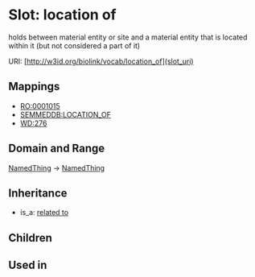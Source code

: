 # Slot: location of


holds between material entity or site and a material entity that is located within it (but not considered a part of it)

URI: [http://w3id.org/biolink/vocab/location_of](slot_uri)
## Mappings

 * [RO:0001015](http://purl.obolibrary.org/obo/RO_0001015)
 * [SEMMEDDB:LOCATION_OF](http://purl.obolibrary.org/obo/SEMMEDDB_LOCATION_OF)
 * [WD:276](http://purl.obolibrary.org/obo/WD_276)
## Domain and Range

[NamedThing](NamedThing.md) -> [NamedThing](NamedThing.md)
## Inheritance

 *  is_a: [related to](related_to.md)
## Children

## Used in

